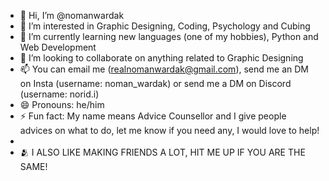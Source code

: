 - 👋 Hi, I’m @nomanwardak
- 👀 I’m interested in Graphic Designing, Coding, Psychology and Cubing
- 🌱 I’m currently learning new languages (one of my hobbies), Python and Web Development
- 💞️ I’m looking to collaborate on anything related to Graphic Designing
- 📫 You can email me (realnomanwardak@gmail.com), send me an DM on Insta (username: noman_wardak) or send me a DM on Discord (username: norid.i)
- 😄 Pronouns: he/him
- ⚡ Fun fact: My name means Advice Counsellor and I give people advices on what to do, let me know if you need any, I would love to help!
- 
- 🫂 I ALSO LIKE MAKING FRIENDS A LOT, HIT ME UP IF YOU ARE THE SAME!

<!---
nomanwardak/nomanwardak is a ✨ special ✨ repository because its `README.md` (this file) appears on your GitHub profile.
You can click the Preview link to take a look at your changes.
--->
